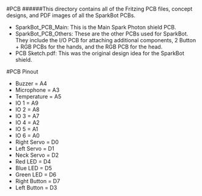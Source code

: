 #PCB
######This directory contains all of the Fritzing PCB files, concept designs, and PDF images of all the SparkBot PCBs.

* SparkBot_PCB_Main: This is the Main Spark Photon shield PCB.
* SparkBot_PCB_Others: These are the other PCBs used for SparkBot.  They include the I/O PCB for attaching additional components, 2 Button + RGB PCBs for the hands, and the RGB PCB for the head.
* PCB Sketch.pdf: This was the original design idea for the SparkBot shield.

#PCB Pinout
* Buzzer = A4
* Microphone = A3
* Temperature = A5
* IO 1 = A9
* IO 2 = A8
* IO 3 = A7
* IO 4 = A2
* IO 5 = A1
* IO 6 = A0
* Right Servo = D0
* Left Servo = D1
* Neck Servo = D2
* Red LED = D4
* Blue LED = D5
* Green LED = D6
* Right Button = D7
* Left Button = D3
